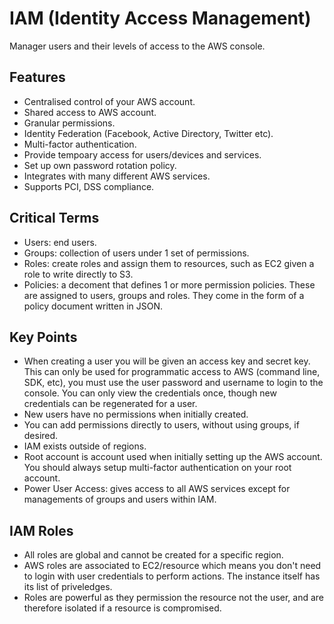 # IAM (Identity Access Management)
Manager users and their levels of access to the AWS console. 
## Features
- Centralised control of your AWS account. 
- Shared access to AWS account. 
- Granular permissions. 
- Identity Federation (Facebook, Active Directory, Twitter etc).
- Multi-factor authentication. 
- Provide tempoary access for users/devices and services. 
- Set up own password rotation policy. 
- Integrates with many different AWS services.
- Supports PCI, DSS compliance. 
## Critical Terms 
- Users: end users. 
- Groups: collection of users under 1 set of permissions. 
- Roles: create roles and assign them to resources, such as EC2 given a role to write directly to S3. 
- Policies: a decoment that defines 1 or more permission policies. These are assigned to users, groups and roles. They come in the form of a policy document written in JSON. 
## Key Points
- When creating a user you will be given an access key and secret key. This can only be used for programmatic access to AWS (command line, SDK, etc), you must use the user password and username to login to the console. You can only view the credentials once, though new credentials can be regenerated for a user. 
- New users have no permissions when initially created. 
- You can add permissions directly to users, without using groups, if desired. 
- IAM exists outside of regions. 
- Root account is account used when initially setting up the AWS account. You should always setup multi-factor authentication on your root account.
- Power User Access: gives access to all AWS services except for managements of groups and users within IAM. 
## IAM Roles
- All roles are global and cannot be created for a specific region. 
- AWS roles are associated to EC2/resource which means you don't need to login with user credentials to perform actions. The instance itself has its list of priveledges. 
- Roles are powerful as they permission the resource not the user, and are therefore isolated if a resource is compromised. 

